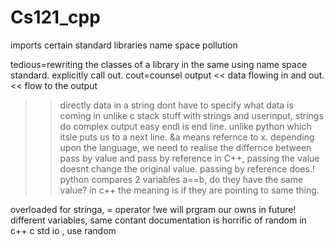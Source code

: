 # Cs121_cpp
imports certain standard libraries
name space pollution

tedious=rewriting the classes of a library in the same 
using name space standard. 
explicitly call out.
cout=counsel output
<< data flowing in and out. << flow to the output
>> directly data in a string
dont have to specify what data is coming in unlike c
stack stuff with strings and userinput, strings
do complex output easy
>> endl is end line.
unlike python which itsle puts us to a next line.
&a means refernce to x.
depending upon the language, we need to realise the differnce between pass by value and pass by reference
in C++, passing the value doesnt change the original value. passing by reference does.!
python compares 2 variables a==b, do they have the same value? 
in c++ the meaning is if they are pointing to same thing.

overloaded for stringa, = operator !we will prgram our owns in future!
different variables, same contant
documentation is horrific of random in c++
c std io , use random


